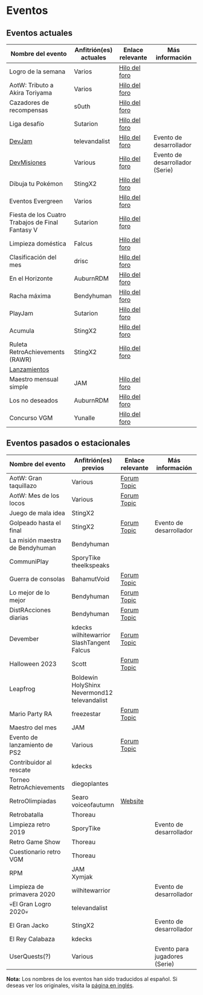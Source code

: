 # Eventos

## Eventos actuales

| Nombre del evento                                | Anfitrión(es) actuales | Enlace relevante                                                     | Más información                 |
| ------------------------------------------------ | ---------------------- | -------------------------------------------------------------------- | ------------------------------- |
| Logro de la semana                               | Varios                 | [Hilo del foro](https://retroachievements.org/viewtopic.php?t=24926) |                                 |
| AotW: Tributo a Akira Toriyama                   | Varios                 | [Hilo del foro](https://retroachievements.org/viewtopic.php?t=26722) |                                 |
| Cazadores de recompensas                         | s0uth                  | [Hilo del foro](https://retroachievements.org/viewtopic.php?t=26501) |                                 |
| Liga desafío                                     | Sutarion               | [Hilo del foro](https://retroachievements.org/viewtopic.php?t=24927) |                                 |
| [DevJam](/developer-docs/devjam.html)            | televandalist          | [Hilo del foro](https://retroachievements.org/viewtopic.php?t=22368) | Evento de desarrollador         |
| [DevMisiones](/developer-docs/devquests.html)    | Various                | [Hilo del foro](https://retroachievements.org/viewtopic.php?t=13060) | Evento de desarrollador (Serie) |
| Dibuja tu Pokémon                                | StingX2                | [Hilo del foro](https://retroachievements.org/viewtopic.php?t=21011) |                                 |
| Eventos Evergreen                                | Varios                 | [Hilo del foro](https://retroachievements.org/viewtopic.php?t=25332) |                                 |
| Fiesta de los Cuatro Trabajos de Final Fantasy V | Sutarion               | [Hilo del foro](https://retroachievements.org/viewtopic.php?t=26862) |                                 |
| Limpieza doméstica                               | Falcus                 | [Hilo del foro](https://retroachievements.org/viewtopic.php?t=21939) |                                 |
| Clasificación del mes                            | drisc                  | [Hilo del foro](https://retroachievements.org/viewtopic.php?t=19693) |                                 |
| En el Horizonte                                  | AuburnRDM              | [Hilo del foro](https://retroachievements.org/viewtopic.php?t=25374) |                                 |
| Racha máxima                                     | Bendyhuman             | [Hilo del foro](https://retroachievements.org/viewtopic.php?t=12108) |                                 |
| PlayJam                                          | Sutarion               | [Hilo del foro](https://retroachievements.org/viewtopic.php?t=26319) |                                 |
| Acumula                                          | StingX2                | [Hilo del foro](https://retroachievements.org/viewtopic.php?t=24535) |                                 |
| Ruleta RetroAchievements (RAWR)                  | StingX2                | [Hilo del foro](https://retroachievements.org/viewtopic.php?t=25399) |                                 |
| [Lanzamientos](/developer-docs/rollouts.html)    |                        |                                                                      |                                 |
| Maestro mensual simple                           | JAM                    | [Hilo del foro](https://retroachievements.org/viewtopic.php?t=25995) |                                 |
| Los no deseados                                  | AuburnRDM              | [Hilo del foro](https://retroachievements.org/viewtopic.php?t=14787) |                                 |
| Concurso VGM                                     | Yunalle                | [Hilo del foro](https://retroachievements.org/viewtopic.php?t=26700) |                                 |

## Eventos pasados o estacionales

| Nombre del evento               | Anfitrión(es) previos                                 | Enlace relevante                                                   | Más información               |
| ------------------------------- | ----------------------------------------------------- | ------------------------------------------------------------------ | ----------------------------- |
| AotW: Gran taquillazo           | Various                                               | [Forum Topic](https://retroachievements.org/viewtopic.php?t=22847) |                               |
| AotW: Mes de los locos          | Various                                               | [Forum Topic](https://retroachievements.org/viewtopic.php?t=21062) |                               |
| Juego de mala idea              | StingX2                                               |                                                                    |                               |
| Golpeado hasta el final         | StingX2                                               | [Forum Topic](https://retroachievements.org/viewtopic.php?t=23062) | Evento de desarrollador       |
| La misión maestra de Bendyhuman | Bendyhuman                                            |                                                                    |                               |
| CommuniPlay                     | SporyTike<br>theelkspeaks                             |                                                                    |                               |
| Guerra de consolas              | BahamutVoid                                           | [Forum Topic](https://retroachievements.org/viewtopic.php?t=20706) |                               |
| Lo mejor de lo mejor            | Bendyhuman                                            | [Forum Topic](https://retroachievements.org/viewtopic.php?t=20940) |                               |
| DistRAcciones diarias           | Bendyhuman                                            | [Forum Topic](https://retroachievements.org/viewtopic.php?t=19253) |                               |
| Devember                        | kdecks<br>wilhitewarrior<br>SlashTangent<br>Falcus    | [Forum Topic](https://retroachievements.org/viewtopic.php?t=24475) |                               |
| Halloween 2023                  | Scott                                                 | [Forum Topic](https://retroachievements.org/viewtopic.php?t=24016) |                               |
| Leapfrog                        | Boldewin<br>HolyShinx<br>Nevermond12<br>televandalist |                                                                    |                               |
| Mario Party RA                  | freezestar                                            | [Forum Topic](https://retroachievements.org/viewtopic.php?t=22460) |                               |
| Maestro del mes                 | JAM                                                   |                                                                    |                               |
| Evento de lanzamiento de PS2    | Various                                               | [Forum Topic](https://retroachievements.org/viewtopic.php?t=18243) |                               |
| Contribuidor al rescate         | kdecks                                                |                                                                    |                               |
| Torneo RetroAchievements        | diegoplantes                                          |                                                                    |                               |
| RetroOlimpiadas                 | Searo<br>voiceofautumn                                | [Website](https://retroolympics.com/)                              |                               |
| Retrobatalla                    | Thoreau                                               |                                                                    |                               |
| Limpieza retro 2019             | SporyTike                                             |                                                                    | Evento de desarrollador       |
| Retro Game Show                 | Thoreau                                               |                                                                    |                               |
| Cuestionario retro VGM          | Thoreau                                               |                                                                    |                               |
| RPM                             | JAM<br>Xymjak                                         |                                                                    |                               |
| Limpieza de primavera 2020      | wilhitewarrior                                        |                                                                    | Evento de desarrollador       |
| 💀El Gran Logro 2020💀          | televandalist                                         |                                                                    |                               |
| El Gran Jacko                   | StingX2                                               |                                                                    | Evento de desarrollador       |
| El Rey Calabaza                 | kdecks                                                |                                                                    |                               |
| UserQuests(?)                   | Various                                               |                                                                    | Evento para jugadores (Serie) |

**Nota:** Los nombres de los eventos han sido traducidos al español. Si deseas ver los originales, visita la [página en inglés](/general/events).

